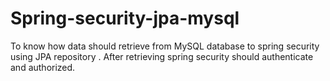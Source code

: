 # Spring-security-jpa-mysql
To know how data should retrieve from MySQL database to spring security using JPA repository . After retrieving spring security should authenticate and authorized.



